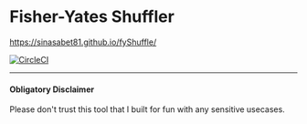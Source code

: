 # Fisher-Yates Shuffler

https://sinasabet81.github.io/fyShuffle/

[![CircleCI](https://circleci.com/gh/sinasabet81/fyShuffle/tree/master.svg?style=svg)](https://circleci.com/gh/sinasabet81/fyShuffle/tree/master)

---

#### Obligatory Disclaimer

Please don't trust this tool that I built for fun with any sensitive usecases.
